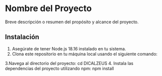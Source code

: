 # Nombre del Proyecto

Breve descripción o resumen del propósito y alcance del proyecto.

## Instalación

1. Asegúrate de tener Node.js 18.16 instalado en tu sistema.
2. Clona este repositorio en tu máquina local usando el siguiente comando:
   
3.Navega al directorio del proyecto:
cd DICALZEUS
4. Instala las dependencias del proyecto utilizando npm:
npm install
